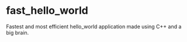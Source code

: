 # fast_hello_world
Fastest and most efficient hello_world application made using C++ and a big brain.
